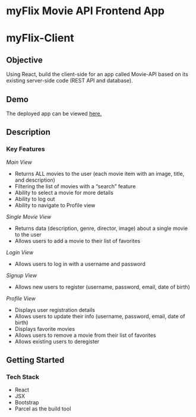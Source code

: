 # myFlix Movie API Frontend App

# myFlix-Client

## Objective

Using React, build the client-side for an app called Movie-API based on its
existing server-side code (REST API and database).

## Demo

The deployed app can be viewed [here.](https://dd-myflix-ui.netlify.app/)

## Description

### Key Features

_Main View_

-   Returns ALL movies to the user (each movie item with an image, title, and description)
-   Filtering the list of movies with a “search” feature
-   Ability to select a movie for more details
-   Ability to log out
-   Ability to navigate to Profile view

_Single Movie View_

-   Returns data (description, genre, director, image) about a single movie to the user
-   Allows users to add a movie to their list of favorites

_Login View_

-   Allows users to log in with a username and password

_Signup View_

-   Allows new users to register (username, password, email, date of birth)

_Profile View_

-   Displays user registration details
-   Allows users to update their info (username, password, email, date of birth)
-   Displays favorite movies
-   Allows users to remove a movie from their list of favorites
-   Allows existing users to deregister

## Getting Started

### Tech Stack

-   React
-   JSX
-   Bootstrap
-   Parcel as the build tool


 
